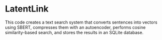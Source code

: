 # LatentLink
This code creates a text search system that converts sentences into vectors using SBERT, compresses them with an autoencoder, performs cosine similarity-based search, and stores the results in an SQLite database.

